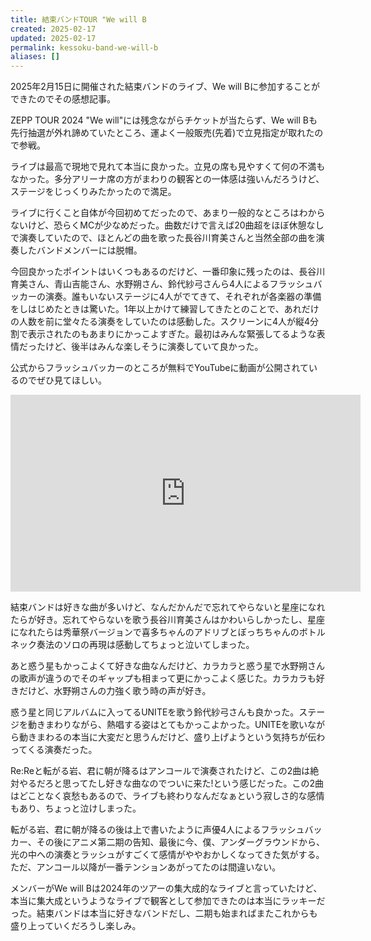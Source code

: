 ```yaml
---
title: 結束バンドTOUR "We will B
created: 2025-02-17
updated: 2025-02-17
permalink: kessoku-band-we-will-b
aliases: []
---
```

2025年2月15日に開催された結束バンドのライブ、We will Bに参加することができたのでその感想記事。

ZEPP TOUR 2024 "We will"には残念ながらチケットが当たらず、We will Bも先行抽選が外れ諦めていたところ、運よく一般販売(先着)で立見指定が取れたので参戦。

ライブは最高で現地で見れて本当に良かった。立見の席も見やすくて何の不満もなかった。多分アリーナ席の方がまわりの観客との一体感は強いんだろうけど、ステージをじっくりみたかったので満足。

ライブに行くこと自体が今回初めてだったので、あまり一般的なところはわからないけど、恐らくMCが少なめだった。曲数だけで言えば20曲超をほぼ休憩なしで演奏していたので、ほとんどの曲を歌った長谷川育美さんと当然全部の曲を演奏したバンドメンバーには脱帽。

今回良かったポイントはいくつもあるのだけど、一番印象に残ったのは、長谷川育美さん、青山吉能さん、水野朔さん、鈴代紗弓さんら4人によるフラッシュバッカーの演奏。誰もいないステージに4人がでてきて、それぞれが各楽器の準備をしはじめたときは驚いた。1年以上かけて練習してきたとのことで、あれだけの人数を前に堂々たる演奏をしていたのは感動した。スクリーンに4人が縦4分割で表示されたのもあまりにかっこよすぎた。最初はみんな緊張してるような表情だったけど、後半はみんな楽しそうに演奏していて良かった。

公式からフラッシュバッカーのところが無料でYouTubeに動画が公開されているのでぜひ見てほしい。

<iframe width="560" height="315" src="https://www.youtube.com/embed/A7nKFqPHPLw?si=M6AFZWG_kBZ6whjx" title="YouTube video player" frameborder="0" allow="accelerometer; autoplay; clipboard-write; encrypted-media; gyroscope; picture-in-picture; web-share" referrerpolicy="strict-origin-when-cross-origin" allowfullscreen></iframe>

結束バンドは好きな曲が多いけど、なんだかんだで忘れてやらないと星座になれたらが好き。忘れてやらないを歌う長谷川育美さんはかわいらしかったし、星座になれたらは秀華祭バージョンで喜多ちゃんのアドリブとぼっちちゃんのボトルネック奏法のソロの再現は感動してちょっと泣いてしまった。

あと惑う星もかっこよくて好きな曲なんだけど、カラカラと惑う星で水野朔さんの歌声が違うのでそのギャップも相まって更にかっこよく感じた。カラカラも好きだけど、水野朔さんの力強く歌う時の声が好き。

惑う星と同じアルバムに入ってるUNITEを歌う鈴代紗弓さんも良かった。ステージを動きまわりながら、熱唱する姿はとてもかっこよかった。UNITEを歌いながら動きまわるの本当に大変だと思うんだけど、盛り上げようという気持ちが伝わってくる演奏だった。

Re:Reと転がる岩、君に朝が降るはアンコールで演奏されたけど、この2曲は絶対やるだろと思ってたし好きな曲なのでついに来た!という感じだった。この2曲はどことなく哀愁もあるので、ライブも終わりなんだなぁという寂しさ的な感情もあり、ちょっと泣けしまった。

転がる岩、君に朝が降るの後は上で書いたように声優4人によるフラッシュバッカー、その後にアニメ第二期の告知、最後に今、僕、アンダーグラウンドから、光の中への演奏とラッシュがすごくて感情がややおかしくなってきた気がする。ただ、アンコール以降が一番テンションあがってたのは間違いない。

メンバーがWe will Bは2024年のツアーの集大成的なライブと言っていたけど、本当に集大成というようなライブで観客として参加できたのは本当にラッキーだった。結束バンドは本当に好きなバンドだし、二期も始まればまたこれからも盛り上っていくだろうし楽しみ。